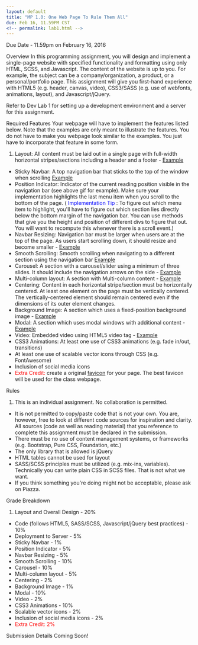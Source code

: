 ```yaml
---
layout: default
title: "MP 1.0: One Web Page To Rule Them All"
due: Feb 16, 11.59PM CST
<!-- permalink: lab1.html -->
---
```

<span class="section-heading">Due Date - 11.59pm on February 16, 2016</span>

<span class="section-heading">Overview</span>
In this programming assignment, you will design and implement a single-page website with specified functionality and formatting using only HTML, SCSS, and Javascript. The content of the website is up to you. For example, the subject can be a company/organization, a product, or a personal/portfolio page. This assignment will give you first-hand experience with HTML5 (e.g. header, canvas, video), CSS3/SASS (e.g. use of webfonts, animations, layout), and Javascript/jQuery.

Refer to Dev Lab 1 for setting up a development environment and a server for this assignment.

<span class="section-heading">Required Features</span>
Your webpage will have to implement the features listed below. Note that the examples are only meant to illustrate the features. You do not have to make you webpage look similar to the examples. You just have to incorporate that feature in some form.

1. Layout: All content must be laid out in a single page with full-width horizontal stripes/sections including a header and a footer - [Example](http://courses.engr.illinois.edu/cs498rk1/images/mp1/2.png)
+	Sticky Navbar: A top navigation bar that sticks to the top of the window when scrolling [Example](http://courses.engr.illinois.edu/cs498rk1/images/mp1/3.gif)
+	Position Indicator: Indicator of the current reading position visible in the navigation bar (see above gif for example). Make sure your implementation highlights the last menu item when you scroll to the bottom of the page. (<span style="color: blue"> Implementation Tip </span>: To figure out which menu item to highlight, you'll have to figure out which section lies directly below the bottom margin of the navigation bar. You can use methods that give you the height and position of different divs to figure that out. You will want to recompute this whenever there is a scroll event.)
+ Navbar Resizing: Navigation bar must be larger when users are at the top of the page. As users start scrolling down, it should resize and become smaller - [Example](http://courses.engr.illinois.edu/cs498rk1/images/mp1/4.gif)
+	Smooth Scrolling: Smooth scrolling when navigating to a different section using the navigation bar [Example](http://courses.engr.illinois.edu/cs498rk1/images/mp1/5.gif)
+	Carousel: A section with a carousel/slider using a minimum of three slides. It should include the navigation arrows on the side - [Example](http://courses.engr.illinois.edu/cs498rk1/images/mp1/6.gif)
+ Multi-column layout: A section with Multi-column content - [Example](http://courses.engr.illinois.edu/cs498rk1/images/mp1/8.png)
+	Centering: Content in each horizontal stripe/section must be horizontally centered. At least one element on the page must be vertically centered. The vertically-centered element should remain centered even if the dimensions of its outer element changes.
+	Background Image: A section which uses a fixed-position background image - [Example](http://courses.engr.illinois.edu/cs498rk1/images/mp1/9.gif)
+	Modal: A section which uses modal windows with additional content - [Example](http://courses.engr.illinois.edu/cs498rk1/images/mp1/10.gif)
+	Video: Embedded video using HTML5 video tag - [Example](http://courses.engr.illinois.edu/cs498rk1/images/mp1/11.gif)
+	CSS3 Animations: At least one use of CSS3 animations (e.g. fade in/out, transitions)
+	At least one use of scalable vector icons through CSS (e.g. FontAwesome)
+	Inclusion of social media icons
+	<span style="color: red"> Extra Credit: </span>create a original [favicon](http://en.wikipedia.org/wiki/Favicon) for your page. The best favicon will be used for the class webpage.

<span class="section-heading">Rules</span>
1.	This is an individual assignment. No collaboration is permitted.
+   It is not permitted to copy/paste code that is not your own. You are, however, free to look at different code sources for inspiration and clarity. All sources (code as well as reading material) that you reference to complete this assignment must be declared in the submission.
+	There must be no use of content management systems, or frameworks (e.g. Bootstrap, Pure CSS, Foundation, etc.)
+	The only library that is allowed is jQuery
+	HTML tables cannot be used for layout
+	SASS/SCSS principles must be utilized (e.g. mix-ins, variables). Technically you can write plain CSS in SCSS files. That is not what we want.
+ If you think something you're doing might not be acceptable, please ask on Piazza.

<span class="section-heading">Grade Breakdown</span>

1. 	Layout and Overall Design - 20%
+ Code (follows HTML5, SASS/SCSS, Javascript/jQuery best practices) - 10%
+ Deployment to Server - 5%
+	Sticky Navbar - 1%
+	Position Indicator - 5%
+ Navbar Resizing - 5%
+	Smooth Scrolling - 10%
+	Carousel - 10%
+ Multi-column layout - 5%
+	Centering - 2%
+	Background Image - 1%
+	Modal - 10%
+	Video - 2%
+	CSS3 Animations - 10%
+	Scalable vector icons - 2%
+	Inclusion of social media icons - 2%
+	<span style="color: red"> Extra Credit: 2% </span>

<span class="section-heading">Submission Details</span>
Coming Soon!
